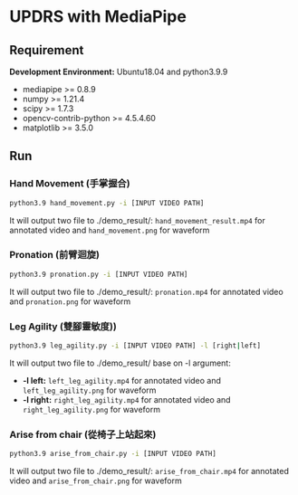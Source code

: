 # UPDRS with MediaPipe

## Requirement
**Development Environment:** Ubuntu18.04 and python3.9.9

* mediapipe >= 0.8.9
* numpy >= 1.21.4
* scipy >= 1.7.3
* opencv-contrib-python >= 4.5.4.60
* matplotlib >= 3.5.0

## Run
### Hand Movement (手掌握合)
```bash
python3.9 hand_movement.py -i [INPUT VIDEO PATH]
```
It will output two file to ./demo_result/: `hand_movement_result.mp4` for annotated video and `hand_movement.png` for waveform

### Pronation (前臂迴旋)
```bash
python3.9 pronation.py -i [INPUT VIDEO PATH]
```
It will output two file to ./demo_result/: `pronation.mp4` for annotated video and `pronation.png` for waveform

### Leg Agility (雙腳靈敏度))
```bash
python3.9 leg_agility.py -i [INPUT VIDEO PATH] -l [right|left]
```
It will output two file to ./demo_result/ base on -l argument: 
* **-l left:** `left_leg_agility.mp4` for annotated video and `left_leg_agility.png` for waveform
* **-l right:** `right_leg_agility.mp4` for annotated video and `right_leg_agility.png` for waveform

### Arise from chair (從椅子上站起來)
```bash
python3.9 arise_from_chair.py -i [INPUT VIDEO PATH]
```
It will output two file to ./demo_result/: `arise_from_chair.mp4` for annotated video and `arise_from_chair.png` for waveform